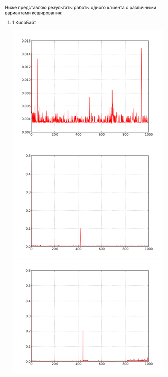 Ниже представляю результаты работы одного клиента с различными вариантами кеширования:

1.  1 КилоБайт

    ![LRU](./LRU/1*1000*1k.svg)
    ![MRU](./MRU/1*1000*1k.svg)
    ![FIFO](./FIFO/1*1000*1k.svg)